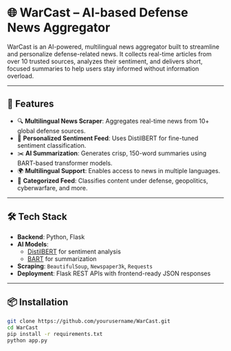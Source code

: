 # 🌐 WarCast – AI-based Defense News Aggregator

WarCast is an AI-powered, multilingual news aggregator built to streamline and personalize defense-related news. It collects real-time articles from over 10 trusted sources, analyzes their sentiment, and delivers short, focused summaries to help users stay informed without information overload.

---

## 🚀 Features

- 🔍 **Multilingual News Scraper**: Aggregates real-time news from 10+ global defense sources.
- 🧠 **Personalized Sentiment Feed**: Uses DistilBERT for fine-tuned sentiment classification.
- ✂️ **AI Summarization**: Generates crisp, 150-word summaries using BART-based transformer models.
- 🌍 **Multilingual Support**: Enables access to news in multiple languages.
- 📰 **Categorized Feed**: Classifies content under defense, geopolitics, cyberwarfare, and more.

---

## 🛠️ Tech Stack

- **Backend**: Python, Flask
- **AI Models**: 
  - [DistilBERT](https://huggingface.co/distilbert-base-uncased) for sentiment analysis  
  - [BART](https://huggingface.co/facebook/bart-large-cnn) for summarization
- **Scraping**: `BeautifulSoup`, `Newspaper3k`, `Requests`
- **Deployment**: Flask REST APIs with frontend-ready JSON responses

---

## 📦 Installation

```bash
git clone https://github.com/yourusername/WarCast.git
cd WarCast
pip install -r requirements.txt
python app.py
